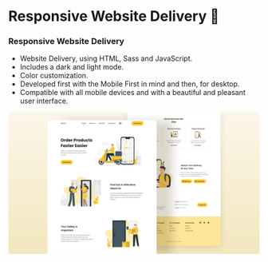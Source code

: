 # Responsive Website Delivery 🚚
### Responsive Website Delivery

- Website Delivery, using HTML, Sass and JavaScript.
- Includes a dark and light mode.
- Color customization.
- Developed first with the Mobile First in mind and then, for desktop.
- Compatible with all mobile devices and with a beautiful and pleasant user interface.


![Delivery website](/preview.png)
